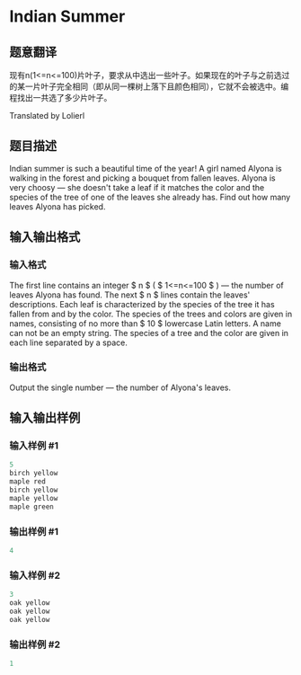 # Indian Summer

## 题意翻译

现有n(1<=n<=100)片叶子，要求从中选出一些叶子。如果现在的叶子与之前选过的某一片叶子完全相同（即从同一棵树上落下且颜色相同），它就不会被选中。编程找出一共选了多少片叶子。

Translated by Lolierl

## 题目描述

Indian summer is such a beautiful time of the year! A girl named Alyona is walking in the forest and picking a bouquet from fallen leaves. Alyona is very choosy — she doesn't take a leaf if it matches the color and the species of the tree of one of the leaves she already has. Find out how many leaves Alyona has picked.

## 输入输出格式

### 输入格式

The first line contains an integer $ n $ ( $ 1<=n<=100 $ ) — the number of leaves Alyona has found. The next $ n $ lines contain the leaves' descriptions. Each leaf is characterized by the species of the tree it has fallen from and by the color. The species of the trees and colors are given in names, consisting of no more than $ 10 $ lowercase Latin letters. A name can not be an empty string. The species of a tree and the color are given in each line separated by a space.

### 输出格式

Output the single number — the number of Alyona's leaves.

## 输入输出样例

### 输入样例 #1

```cpp
5
birch yellow
maple red
birch yellow
maple yellow
maple green

```
### 输出样例 #1

```cpp
4

```
### 输入样例 #2

```cpp
3
oak yellow
oak yellow
oak yellow

```
### 输出样例 #2

```cpp
1

```
